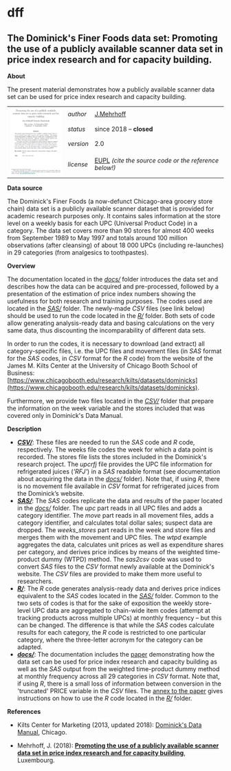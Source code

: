 dff
===

The Dominick's Finer Foods data set: 
Promoting the use of a publicly available scanner data set in price index research and for capacity building.
---

**About**

The present material demonstrates how a publicly available scanner data set can be used for price index research 
and capacity building.

<table align="center">
    <tr>     <td  rowspan="4" align="center" width="120px"> <a href="docs/dff.pdf"><img src="docs/article_front_cover.png"></img></a></td>
             <td align="left"><i>author</i></td> <td align="left"> <a href="mailto:jens.mehrhoff@bundesbank.de">J.Mehrhoff</a></td> </tr> 
    <tr> <td align="left"><i>status</i></td> <td align="left">since 2018 &ndash; <b>closed</b></td></tr>     
    <tr> <td align="left"><i>version</i></td> <td align="left">2.0</td> </tr> 
    <tr> <td align="left"><i>license</i></td> <td align="left"><a href="https://joinup.ec.europa.eu/sites/default/files/eupl1.1.-licence-en_0.pdfEUPL">EUPL</a> <i>(cite the source code or the reference below!)</i></td> </tr> 
</table>

**<a name="Data_source"></a>Data source**

The Dominick's Finer Foods (a now-defunct Chicago-area grocery store chain) data set is a publicly available 
scanner dataset that is provided for academic research purposes only. It contains sales information at the store 
level on a weekly basis for each UPC (Universal Product Code) in a category. 
The data set covers more than 90 stores for almost 400 weeks from September 1989 to May 1997 and totals around 
100 million observations (after cleansing) of about 18 000 UPCs (including re-launches) in 29 categories (from 
analgesics to toothpastes).

**<a name="Overview"></a>Overview**

The documentation located in the [_docs/_](docs) folder introduces the data set and describes how the data can be acquired 
and pre-processed, followed by a presentation of the estimation of price index numbers showing the usefulness for 
both research and training purposes. The codes used are located in the [_SAS/_](SAS) folder. The newly-made _CSV_ files 
(see link below) should be used to run the code located in the [_R/_](R) folder. Both sets of code allow generating 
analysis-ready data and basing calculations on the very same data, thus discounting the incomparability of different 
data sets.

In order to run the codes, it is necessary to download (and extract) all category-specific files, i.e. the UPC files 
and movement files (in _SAS_ format for the _SAS_ codes, in _CSV_ format for the _R_ code) from the website of the 
James M. Kilts Center at the University of Chicago Booth School of Business:
[https://www.chicagobooth.edu/research/kilts/datasets/dominicks](https://www.chicagobooth.edu/research/kilts/datasets/dominicks).

Furthermore, we provide two files located in the [_CSV/_](CSV) folder that prepare the information on the week variable 
and the stores included that was covered only in Dominick's Data Manual.

**<a name="Description"></a>Description**

* [**_CSV/_**](CSV): These files are needed to run the _SAS_ code and _R_ code, respectively.
The weeks file codes the week for which a data point is recorded. The stores file lists the stores included 
in the Dominick's research project.
The _upcrfj_ file provides the UPC file information for refrigerated juices (_'RFJ'_) in a _SAS_ readable format 
(see documentation about acquiring the data in the [_docs/_](docs) folder). Note that, if using _R_, there is no 
movement file available in _CSV_ format for refrigerated juices from the Dominick’s website.
* [**_SAS/_**](SAS): The _SAS_ codes replicate the data and results of the paper located in the [_docs/_](docs) folder.
The _upc_ part reads in all UPC files and adds a category identifier. The _move_ part reads in all movement files, 
adds a category identifier, and calculates total dollar sales; suspect data are dropped. The _weeks_stores_ part 
reads in the week and store files and merges them with the movement and UPC files. The _wtpd_ example aggregates 
the data, calculates unit prices as well as expenditure shares per category, and derives price indices by means 
of the weighted time-product dummy (WTPD) method.
The _sas2csv_ code was used to convert _SAS_ files to the _CSV_ format newly available at the Dominick's website. The 
_CSV_ files are provided to make them more useful to researchers.
* [**_R/_**](R): The _R_ code generates analysis-ready data and derives price indices equivalent to the _SAS_ codes 
located in the [_SAS/_](SAS) folder. Common to the two sets of codes is that for the sake of exposition the weekly 
store-level UPC data are aggregated to chain-wide item codes (attempt at tracking products across multiple UPCs) at 
monthly frequency – but this can be changed. The difference is that while the _SAS_ codes calculate results for each 
category, the _R_ code is restricted to one particular category, where the three-letter acronym for the category can 
be adapted.
* [**_docs/_**](docs): The documentation includes the [paper](docs/dff.pdf) demonstrating how the data set can be used for price 
index research and capacity building as well as the _SAS_ output from the weighted time-product dummy method at monthly 
frequency across all 29 categories in _CSV_ format. Note that, if using _R_, there is a small loss of information between 
conversion in the 'truncated' PRICE variable in the _CSV_ files.
The [annex to the paper](docs/dff_r.pdf) gives instructions on how to use the _R_ code located in the [_R/_](R) folder.

**<a name="References"></a>References** 

* Kilts Center for Marketing (2013, updated 2018): [Dominick's Data Manual](https://www.chicagobooth.edu/-/media/enterprise/centers/kilts/datasets/dominicks-dataset/dominicks-manual-and-codebook_kiltscenter.aspx), Chicago.

* Mehrhoff, J. (2018): [**Promoting the use of a publicly available scanner data set in price index research and for 
capacity building**](docs/dff.pdf), Luxembourg.

